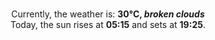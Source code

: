 <p  align="center"><br/>Currently, the weather is: <b> 30°C, <i>broken clouds</i></b></br>Today, the sun rises at <b>05:15</b> and sets at <b>19:25</b>.</p>